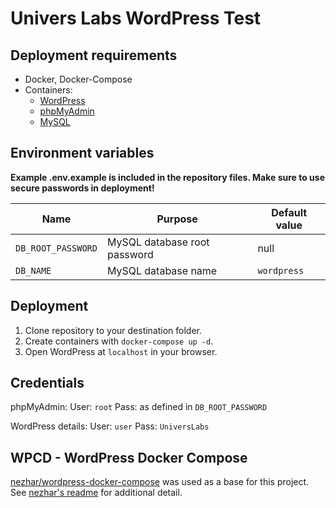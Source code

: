 # Univers Labs WordPress Test

## Deployment requirements

- Docker, Docker-Compose
- Containers:
  - [WordPress](https://hub.docker.com/_/wordpress/)
  - [phpMyAdmin](https://hub.docker.com/r/phpmyadmin/phpmyadmin/)
  - [MySQL](https://hub.docker.com/_/mysql/)

## Environment variables

**Example .env.example is included in the repository files. Make sure to use secure passwords in deployment!**

| Name | Purpose | Default value |
|---|---|---|
| `DB_ROOT_PASSWORD` | MySQL database root password | null |
| `DB_NAME` | MySQL database name | `wordpress` |

## Deployment

1. Clone repository to your destination folder.
2. Create containers with `docker-compose up -d`.
3. Open WordPress at `localhost` in your browser.

## Credentials

phpMyAdmin:
User: `root`
Pass: as defined in `DB_ROOT_PASSWORD`

WordPress details:
User: `user`
Pass: `UniversLabs`

## WPCD - WordPress Docker Compose

[nezhar/wordpress-docker-compose](https://github.com/nezhar/wordpress-docker-compose) was used as a base for this project. See [nezhar's readme](https://github.com/nezhar/wordpress-docker-compose#readme) for additional detail.